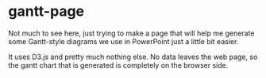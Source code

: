 # gantt-page

Not much to see here, just trying to make a page that will help me generate
some Gantt-style diagrams we use in PowerPoint just a little bit easier.

It uses D3.js and pretty much nothing else.  No data leaves the web page, so
the gantt chart that is generated is completely on the browser side.

